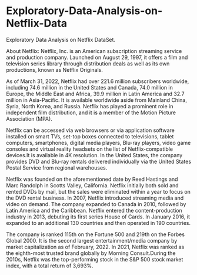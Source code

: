 # Exploratory-Data-Analysis-on-Netflix-Data
Exploratory Data Analysis on Netflix DataSet.

About Netflix:
Netflix, Inc. is an American subscription streaming service and production company. Launched on August 29, 1997, it offers a film and television series library through distribution deals as well as its own productions, known as Netflix Originals.

As of March 31, 2022, Netflix had over 221.6 million subscribers worldwide, including 74.6 million in the United States and Canada, 74.0 million in Europe, the Middle East and Africa, 39.9 million in Latin America and 32.7 million in Asia-Pacific. It is available worldwide aside from Mainland China, Syria, North Korea, and Russia. Netflix has played a prominent role in independent film distribution, and it is a member of the Motion Picture Association (MPA).

Netflix can be accessed via web browsers or via application software installed on smart TVs, set-top boxes connected to televisions, tablet computers, smartphones, digital media players, Blu-ray players, video game consoles and virtual reality headsets on the list of Netflix-compatible devices.It is available in 4K resolution. In the United States, the company provides DVD and Blu-ray rentals delivered individually via the United States Postal Service from regional warehouses.

Netflix was founded on the aforementioned date by Reed Hastings and Marc Randolph in Scotts Valley, California. Netflix initially both sold and rented DVDs by mail, but the sales were eliminated within a year to focus on the DVD rental business. In 2007, Netflix introduced streaming media and video on demand. The company expanded to Canada in 2010, followed by Latin America and the Caribbean. Netflix entered the content-production industry in 2013, debuting its first series House of Cards. In January 2016, it expanded to an additional 130 countries and then operated in 190 countries.

The company is ranked 115th on the Fortune 500 and 219th on the Forbes Global 2000. It is the second largest entertainment/media company by market capitalization as of February, 2022. In 2021, Netflix was ranked as the eighth-most trusted brand globally by Morning Consult.During the 2010s, Netflix was the top-performing stock in the S&P 500 stock market index, with a total return of 3,693%.

